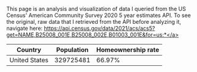 This page is an analysis and visualization of data I queried from the US Census' American Community Survey 2020 5 year estimates API. To see the original, raw data that I retrieved from the API before analyzing it, navigate here: <a href="https://api.census.gov/data/2021/acs/acs5?get=NAME,B25008_001E,B25008_002E,B01003_001E&for=us:*">https://api.census.gov/data/2021/acs/acs5?get=NAME,B25008_001E,B25008_002E,B01003_001E&for=us:*</a>

|Country|Population|Homeownership rate|
|---|---|---|
|United States|329725481|66.97%|
